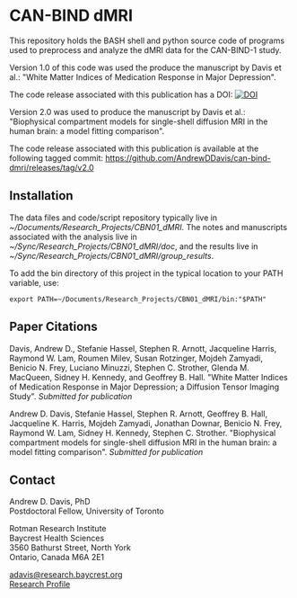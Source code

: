 # CAN-BIND dMRI

This repository holds the BASH shell and python source code of programs used to preprocess and analyze the dMRI data for the CAN-BIND-1 study.

Version 1.0 of this code was used the produce the manuscript by Davis et al.: "White Matter Indices of Medication Response in Major Depression".

The code release associated with this publication has a DOI:
[![DOI](https://zenodo.org/badge/163243086.svg)](https://zenodo.org/badge/latestdoi/163243086)

Version 2.0 was used to produce the manuscript by Davis et al.: "Biophysical compartment models for single-shell diffusion MRI in the human brain: a model fitting comparison".

The code release associated with this publication is available at the following tagged commit:
https://github.com/AndrewDDavis/can-bind-dmri/releases/tag/v2.0


## Installation

The data files and code/script repository typically live in *~/Documents/Research_Projects/CBN01_dMRI*. The notes and manuscripts associated with the analysis live in *~/Sync/Research_Projects/CBN01_dMRI/doc*, and the results live in *~/Sync/Research_Projects/CBN01_dMRI/group_results*.

To add the bin directory of this project in the typical location to your PATH variable, use:

    export PATH=~/Documents/Research_Projects/CBN01_dMRI/bin:"$PATH"


## Paper Citations

Davis, Andrew D., Stefanie Hassel, Stephen R. Arnott, Jacqueline Harris, Raymond W. Lam, Roumen Milev, Susan Rotzinger, Mojdeh Zamyadi, Benicio N. Frey, Luciano Minuzzi, Stephen C. Strother, Glenda M. MacQueen, Sidney H. Kennedy, and Geoffrey B. Hall. "White Matter Indices of Medication Response in Major Depression; a Diffusion Tensor Imaging Study". *Submitted for publication*

Andrew D. Davis, Stefanie Hassel, Stephen R. Arnott, Geoffrey B. Hall, Jacqueline K. Harris, Mojdeh Zamyadi, Jonathan Downar, Benicio N. Frey, Raymond W. Lam, Sidney H. Kennedy, Stephen C. Strother. "Biophysical compartment models for single-shell diffusion MRI in the human brain: a model fitting comparison". *Submitted for publication*


## Contact

Andrew D. Davis, PhD\
Postdoctoral Fellow, University of Toronto

Rotman Research Institute\
Baycrest Health Sciences\
3560 Bathurst Street, North York\
Ontario, Canada  M6A 2E1

adavis@research.baycrest.org\
[Research Profile](https://andrewddavis.bitbucket.io/profile/)
